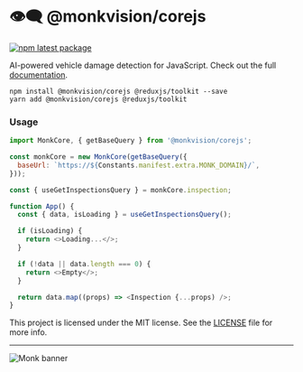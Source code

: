 # 👁️‍🗨️ @monkvision/corejs
[![npm latest package](https://img.shields.io/npm/v/@monkvision/corejs/latest.svg)](https://www.npmjs.com/package/@monkvision/corejs)

AI-powered vehicle damage detection for JavaScript.
Check out the full [documentation](https://monkvision.github.io/monkjs/docs/js/api/corejs).

``` yarn
npm install @monkvision/corejs @reduxjs/toolkit --save
yarn add @monkvision/corejs @reduxjs/toolkit
```

### Usage
``` javascript
import MonkCore, { getBaseQuery } from '@monkvision/corejs';

const monkCore = new MonkCore(getBaseQuery({
  baseUrl: `https://${Constants.manifest.extra.MONK_DOMAIN}/`,
}));

const { useGetInspectionsQuery } = monkCore.inspection;

function App() {
  const { data, isLoading } = useGetInspectionsQuery();

  if (isLoading) {
    return <>Loading...</>;
  }

  if (!data || data.length === 0) {
    return <>Empty</>;
  }

  return data.map((props) => <Inspection {...props) />;
}
```

This project is licensed under the MIT license. See the [LICENSE](LICENSE) file for more info.

----
![Monk banner](https://raw.githubusercontent.com/monkvision/monkjs/main/assets/banner.webp)
